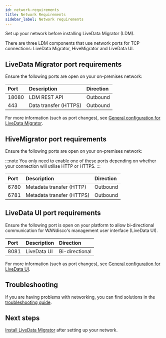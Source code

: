 ```yaml
---
id: network-requirements
title: Network Requirements
sidebar_label: Network requirements
---
```


Set up your network before installing LiveData Migrator (LDM).

There are three LDM components that use network ports for TCP connections: LiveData Migrator, HiveMigrator and LiveData UI.

## LiveData Migrator port requirements

Ensure the following ports are open on your on-premises network:

| Port | Description | Direction |
|:-----|:------------|:----------|
| 18080 | LDM REST API | Outbound |
| 443 | Data transfer (HTTPS) | Outbound |

For more information (such as port changes), see [General configuration for LiveData Migrator](https://docs.wandisco.com/live-data-migrator/docs/configuration-ldm#general-configuration).

## HiveMigrator port requirements

Ensure the following ports are open on your on-premises network:

:::note
You only need to enable one of these ports depending on whether your connection will utilise HTTP or HTTPS.
:::

| Port | Description | Direction |
|:-----|:------------|:----------|
| 6780 | Metadata transfer (HTTP) | Outbound |
| 6781 | Metadata transfer (HTTPS) | Outbound |

## LiveData UI port requirements

Ensure the following port is open on your platform to allow bi-directional communication for WANdisco's management user interface (LiveData UI).

| Port | Description | Direction |
|:-----|:------------|:----------|
| 8081 | LiveData UI | Bi-directional |

For more information (such as port changes), see [General configuration for LiveData UI](https://docs.wandisco.com/live-data-migrator/docs/configuration-ui#general-configuration).

## Troubleshooting

If you are having problems with networking, you can find solutions in the [troubleshooting guide](./troubleshooting.md).

## Next steps

[Install LiveData Migrator](./installation.md) after setting up your network.

